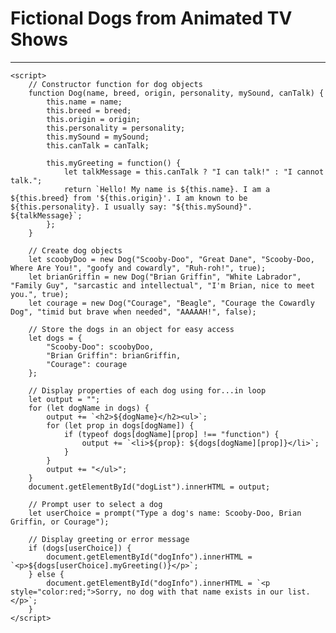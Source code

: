 <!DOCTYPE html>
<html lang="en">
<head>
    <meta charset="UTF-8">
    <title>Module 6 - Fictional Dogs</title>
</head>
<body>
    <h1>Fictional Dogs from Animated TV Shows</h1>
    <div id="dogList"></div>
    <hr>
    <div id="dogInfo"></div>

    <script>
        // Constructor function for dog objects
        function Dog(name, breed, origin, personality, mySound, canTalk) {
            this.name = name;
            this.breed = breed;
            this.origin = origin;
            this.personality = personality;
            this.mySound = mySound;
            this.canTalk = canTalk;

            this.myGreeting = function() {
                let talkMessage = this.canTalk ? "I can talk!" : "I cannot talk.";
                return `Hello! My name is ${this.name}. I am a ${this.breed} from '${this.origin}'. I am known to be ${this.personality}. I usually say: "${this.mySound}". ${talkMessage}`;
            };
        }

        // Create dog objects
        let scoobyDoo = new Dog("Scooby-Doo", "Great Dane", "Scooby-Doo, Where Are You!", "goofy and cowardly", "Ruh-roh!", true);
        let brianGriffin = new Dog("Brian Griffin", "White Labrador", "Family Guy", "sarcastic and intellectual", "I'm Brian, nice to meet you.", true);
        let courage = new Dog("Courage", "Beagle", "Courage the Cowardly Dog", "timid but brave when needed", "AAAAAH!", false);

        // Store the dogs in an object for easy access
        let dogs = {
            "Scooby-Doo": scoobyDoo,
            "Brian Griffin": brianGriffin,
            "Courage": courage
        };

        // Display properties of each dog using for...in loop
        let output = "";
        for (let dogName in dogs) {
            output += `<h2>${dogName}</h2><ul>`;
            for (let prop in dogs[dogName]) {
                if (typeof dogs[dogName][prop] !== "function") {
                    output += `<li>${prop}: ${dogs[dogName][prop]}</li>`;
                }
            }
            output += "</ul>";
        }
        document.getElementById("dogList").innerHTML = output;

        // Prompt user to select a dog
        let userChoice = prompt("Type a dog's name: Scooby-Doo, Brian Griffin, or Courage");

        // Display greeting or error message
        if (dogs[userChoice]) {
            document.getElementById("dogInfo").innerHTML = `<p>${dogs[userChoice].myGreeting()}</p>`;
        } else {
            document.getElementById("dogInfo").innerHTML = `<p style="color:red;">Sorry, no dog with that name exists in our list.</p>`;
        }
    </script>
</body>
</html>
